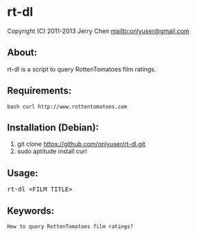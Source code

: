 rt-dl
=====

Copyright (C) 2011-2013 Jerry Chen <mailto:onlyuser@gmail.com>

About:
------

rt-dl is a script to query RottenTomatoes film ratings.

Requirements:
-------------

    bash curl http://www.rottentomatoes.com

Installation (Debian):
----------------------

1. git clone https://github.com/onlyuser/rt-dl.git
2. sudo aptitude install curl

Usage:
------

<pre>
rt-dl &lt;FILM_TITLE&gt;
</pre>

Keywords:
---------

    How to query RottenTomatoes film ratings?
